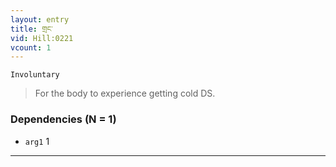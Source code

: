 ```yaml
---
layout: entry
title: གྲང་
vid: Hill:0221
vcount: 1
---
```

`Involuntary` 
> For the body to experience getting cold DS\.

### Dependencies (N = 1)
* `arg1` 1

---

